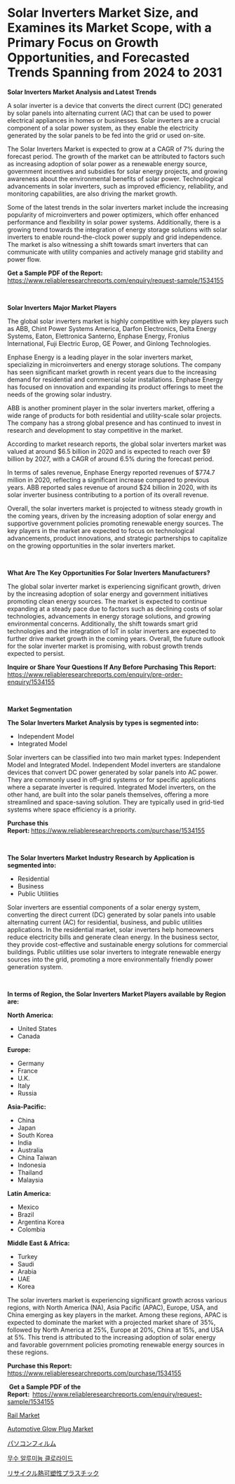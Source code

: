 <p><h1>Solar Inverters Market Size, and Examines its Market Scope, with a Primary Focus on Growth Opportunities, and Forecasted Trends Spanning from 2024 to 2031</h1></p><p><strong>Solar Inverters Market Analysis and Latest Trends</strong></p>
<p><p>A solar inverter is a device that converts the direct current (DC) generated by solar panels into alternating current (AC) that can be used to power electrical appliances in homes or businesses. Solar inverters are a crucial component of a solar power system, as they enable the electricity generated by the solar panels to be fed into the grid or used on-site.</p><p>The Solar Inverters Market is expected to grow at a CAGR of 7% during the forecast period. The growth of the market can be attributed to factors such as increasing adoption of solar power as a renewable energy source, government incentives and subsidies for solar energy projects, and growing awareness about the environmental benefits of solar power. Technological advancements in solar inverters, such as improved efficiency, reliability, and monitoring capabilities, are also driving the market growth.</p><p>Some of the latest trends in the solar inverters market include the increasing popularity of microinverters and power optimizers, which offer enhanced performance and flexibility in solar power systems. Additionally, there is a growing trend towards the integration of energy storage solutions with solar inverters to enable round-the-clock power supply and grid independence. The market is also witnessing a shift towards smart inverters that can communicate with utility companies and actively manage grid stability and power flow.</p></p>
<p><strong>Get a Sample PDF of the Report:&nbsp;</strong> <a href="https://www.reliableresearchreports.com/enquiry/request-sample/1534155">https://www.reliableresearchreports.com/enquiry/request-sample/1534155</a></p>
<p>&nbsp;</p>
<p><strong>Solar Inverters Major Market Players</strong></p>
<p><p>The global solar inverters market is highly competitive with key players such as ABB, Chint Power Systems America, Darfon Electronics, Delta Energy Systems, Eaton, Elettronica Santerno, Enphase Energy, Fronius International, Fuji Electric Europ, GE Power, and Ginlong Technologies. </p><p>Enphase Energy is a leading player in the solar inverters market, specializing in microinverters and energy storage solutions. The company has seen significant market growth in recent years due to the increasing demand for residential and commercial solar installations. Enphase Energy has focused on innovation and expanding its product offerings to meet the needs of the growing solar industry.</p><p>ABB is another prominent player in the solar inverters market, offering a wide range of products for both residential and utility-scale solar projects. The company has a strong global presence and has continued to invest in research and development to stay competitive in the market.</p><p>According to market research reports, the global solar inverters market was valued at around $6.5 billion in 2020 and is expected to reach over $9 billion by 2027, with a CAGR of around 6.5% during the forecast period. </p><p>In terms of sales revenue, Enphase Energy reported revenues of $774.7 million in 2020, reflecting a significant increase compared to previous years. ABB reported sales revenue of around $24 billion in 2020, with its solar inverter business contributing to a portion of its overall revenue.</p><p>Overall, the solar inverters market is projected to witness steady growth in the coming years, driven by the increasing adoption of solar energy and supportive government policies promoting renewable energy sources. The key players in the market are expected to focus on technological advancements, product innovations, and strategic partnerships to capitalize on the growing opportunities in the solar inverters market.</p></p>
<p>&nbsp;</p>
<p><strong>What Are The Key Opportunities For Solar Inverters Manufacturers?</strong></p>
<p><p>The global solar inverter market is experiencing significant growth, driven by the increasing adoption of solar energy and government initiatives promoting clean energy sources. The market is expected to continue expanding at a steady pace due to factors such as declining costs of solar technologies, advancements in energy storage solutions, and growing environmental concerns. Additionally, the shift towards smart grid technologies and the integration of IoT in solar inverters are expected to further drive market growth in the coming years. Overall, the future outlook for the solar inverter market is promising, with robust growth trends expected to persist.</p></p>
<p><strong>Inquire or Share Your Questions If Any Before Purchasing This Report:</strong> <a href="https://www.reliableresearchreports.com/enquiry/pre-order-enquiry/1534155">https://www.reliableresearchreports.com/enquiry/pre-order-enquiry/1534155</a></p>
<p>&nbsp;</p>
<p><strong>Market Segmentation</strong></p>
<p><strong>The Solar Inverters Market Analysis by types is segmented into:</strong></p>
<p><ul><li>Independent Model</li><li>Integrated Model</li></ul></p>
<p><p>Solar inverters can be classified into two main market types: Independent Model and Integrated Model. Independent Model inverters are standalone devices that convert DC power generated by solar panels into AC power. They are commonly used in off-grid systems or for specific applications where a separate inverter is required. Integrated Model inverters, on the other hand, are built into the solar panels themselves, offering a more streamlined and space-saving solution. They are typically used in grid-tied systems where space efficiency is a priority.</p></p>
<p><strong>Purchase this Report:&nbsp;</strong><a href="https://www.reliableresearchreports.com/purchase/1534155">https://www.reliableresearchreports.com/purchase/1534155</a></p>
<p>&nbsp;</p>
<p><strong>The Solar Inverters Market Industry Research by Application is segmented into:</strong></p>
<p><ul><li>Residential</li><li>Business</li><li>Public Utilities</li></ul></p>
<p><p>Solar inverters are essential components of a solar energy system, converting the direct current (DC) generated by solar panels into usable alternating current (AC) for residential, business, and public utilities applications. In the residential market, solar inverters help homeowners reduce electricity bills and generate clean energy. In the business sector, they provide cost-effective and sustainable energy solutions for commercial buildings. Public utilities use solar inverters to integrate renewable energy sources into the grid, promoting a more environmentally friendly power generation system.</p></p>
<p>&nbsp;</p>
<p><strong>In terms of Region, the Solar Inverters Market Players available by Region are:</strong></p>
<p>
    <p> <strong> North America: </strong>
        <ul>
            <li>United States</li>
            <li>Canada</li>
        </ul>
        </p> 
    <p> <strong> Europe: </strong>
        <ul>
            <li>Germany</li>
            <li>France</li>
            <li>U.K.</li>
            <li>Italy</li>
            <li>Russia</li>
        </ul>
        </p> 
    <p> <strong> Asia-Pacific: </strong>
        <ul>
            <li>China</li>
            <li>Japan</li>
            <li>South Korea</li>
            <li>India</li>
            <li>Australia</li>
            <li>China Taiwan</li>
            <li>Indonesia</li>
            <li>Thailand</li>
            <li>Malaysia</li>
        </ul>
        </p> 
    <p> <strong> Latin America: </strong>
        <ul>
            <li>Mexico</li>
            <li>Brazil</li>
            <li>Argentina Korea</li>
            <li>Colombia</li>
        </ul>
        </p> 
    <p> <strong> Middle East & Africa: </strong>
        <ul>
            <li>Turkey</li>
            <li>Saudi</li>
            <li>Arabia</li>
            <li>UAE</li>
            <li>Korea</li>
        </ul>
    </p>
    </p>
<p><p>The solar inverters market is experiencing significant growth across various regions, with North America (NA), Asia Pacific (APAC), Europe, USA, and China emerging as key players in the market. Among these regions, APAC is expected to dominate the market with a projected market share of 35%, followed by North America at 25%, Europe at 20%, China at 15%, and USA at 5%. This trend is attributed to the increasing adoption of solar energy and favorable government policies promoting renewable energy sources in these regions.</p></p>
<p><strong>Purchase this Report: </strong><a href="https://www.reliableresearchreports.com/purchase/1534155">https://www.reliableresearchreports.com/purchase/1534155</a></p>
<p>&nbsp;<strong>Get a Sample PDF of the Report:&nbsp;&nbsp;</strong><a href="https://www.reliableresearchreports.com/enquiry/request-sample/1534155">https://www.reliableresearchreports.com/enquiry/request-sample/1534155</a></p>
<p><strong></strong></p>
<p><p><a href="https://issuu.com/reportprime-2/docs/rail-market-size-2030.pptx">Rail Market</a></p><p><a href="https://issuu.com/reportprime-2/docs/automotive-glow-plug-market-size-2030.pptx">Automotive Glow Plug Market</a></p><p><a href="https://github.com/joaejkdzgyljvo6/Market-Research-Report-List-1/blob/main/30925779351.md">パソコンフィルム</a></p><p><a href="https://github.com/royErdmtyan906778/Market-Research-Report-List-1/blob/main/11327488550.md">무수 알루미늄 클로라이드</a></p><p><a href="https://github.com/NashBeahan2023/Market-Research-Report-List-1/blob/main/31133649352.md">リサイクル熱可塑性プラスチック</a></p></p>